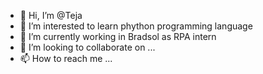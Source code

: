 - 👋 Hi, I’m @Teja
- 👀 I’m interested to learn phython programming language
- 🌱 I’m currently working in Bradsol as RPA intern
- 💞️ I’m looking to collaborate on ...
- 📫 How to reach me ...

<!---
Teja112/Teja112 is a ✨ special ✨ repository because its `README.md` (this file) appears on your GitHub profile.
You can click the Preview link to take a look at your changes.
--->
